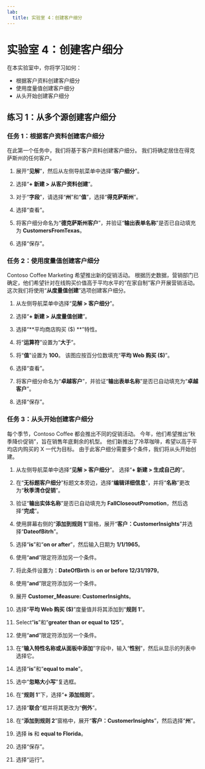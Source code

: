 ```yaml
---
lab:
  title: 实验室 4：创建客户细分
---
```


# 实验室 4：创建客户细分

在本实验室中，你将学习如何：
- 根据客户资料创建客户细分
- 使用度量值创建客户细分
- 从头开始创建客户细分

## 练习 1：从多个源创建客户细分 
### 任务 1：根据客户资料创建客户细分
在此第一个任务中，我们将基于客户资料创建客户细分。 我们将确定居住在得克萨斯州的任何客户。 

1. 展开“**见解**”，然后从左侧导航菜单中选择“**客户细分**”。

1. 选择“**+ 新建 > 从客户资料创建**”。

1. 对于“**字段**”，请选择“**州**”和“**值**”，选择“**得克萨斯州**”。

1. 选择“查看”。

1. 将客户细分命名为“**德克萨斯州客户**”，并验证“**输出表单名称**”是否已自动填充为 **CustomersFromTexas**。

1. 选择“保存”。

### 任务 2：使用度量值创建客户细分 
Contoso Coffee Marketing 希望推出新的促销活动。 根据历史数据，营销部门已确定，他们希望针对在线购买价值高于平均水平的“在家自制”客户开展营销活动。 这次我们将使用“**从度量值创建**”选项创建客户细分。 

1. 从左侧导航菜单中选择“**见解 > 客户细分**”。

1. 选择“**+ 新建 > 从度量值创建**”。

1. 选择“**平均商店购买 ($) **”特性。

1. 将“**运算符**”设置为“**大于**”。

1. 将“**值**”设置为 **100**。 该图应按百分位数填充“**平均 Web 购买 ($)**”。

1. 选择“查看”。

1. 将客户细分命名为“**卓越客户**”，并验证“**输出表单名称**”是否已自动填充为“**卓越客户**”。

1. 选择“保存”。

### 任务 3：从头开始创建客户细分
每个季节，Contoso Coffee 都会推出不同的促销活动。 今年，他们希望推出“秋季降价促销”，旨在销售年底剩余的机型。 他们新推出了冷萃咖啡，希望以高于平均店内购买的 X 一代为目标。 由于此客户细分需要多个条件，我们将从头开始创建。

1. 从左侧导航菜单中选择“**见解 > 客户细分**”。 选择“**+ 新建 > 生成自己的**”。

1. 在“**无标题客户细分**”标题文本旁边，选择“**编辑详细信息**”，并将“**名称**”更改为“**秋季清仓促销**”。

1. 验证“**输出实体名称**”是否已自动填充为 **FallCloseoutPromotion**，然后选择“**完成**”。

1. 使用屏幕右侧的“**添加到规则 1**”窗格，展开“**客户：CustomerInsights**”并选择“**DateofBitrh**”。 

1. 选择“**is**”和“**on or after**”，然后输入日期为 **1/1/1965**。

1. 使用“**and**”限定符添加另一个条件。

1. 将此条件设置为：**DateOfBirth** is **on or before 12/31/1979**。

1. 使用“**and**”限定符添加另一个条件。 

1. 展开 **Customer_Measure: CustomerInsights**。

1. 选择“**平均 Web 购买 ($)**”度量值并将其添加到“**规则 1**”。 

1. Select“**is**”和“**greater than or equal to 125**”。

1. 使用“**and**”限定符添加另一个条件。 

1. 在“**输入特性名称或从面板中添加**”字段中，输入“**性别**”，然后从显示的列表中选择它。 

1. 选择“**is**”和“**equal to male**”。

1. 选中“**忽略大小写**”复选框。

1. 在“**规则 1**”下，选择“**+ 添加规则**”。 

1. 选择“**联合**”框并将其更改为“**例外**”。

1. 在“**添加到规则 2**”窗格中，展开“**客户：CustomerInsights**”，然后选择“**州**”。 

1. 选择 **is** 和 **equal to Florida**。

1. 选择“保存”。

1. 选择“运行”。
